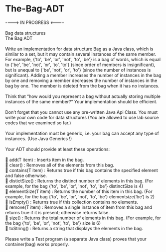 # The-Bag-ADT<br>

<bold>----> IN PROGRESS <---- <bold><br><br>
Bag data structures<br>
The Bag ADT<br>
<br>
Write an implementation for data structure Bag as a Java class, which is similar to a set, but it
may contain several instances of the same member. For example, {'to', 'be', 'or', 'not', 'to', 'be'}
is a bag of words, which is equal to {'be', 'be', 'not', 'or', 'to', 'to'} (since order of members is
insignificant), but is unequal to {'be', 'not', 'or', 'to'} (since the number of instances is
significant). Adding a member increases the number of instances in the bag by one and
removing a member decreases the number of instances in the bag by one. The member is
deleted from the bag when it has no instances.<br><br>
Think that “how would you represent a bag without actually storing multiple instances of the
same member?” Your implementation should be efficient.<br><br>
Don’t forget that you cannot use any pre-written Java Api Class. You must write your own
code for data structures (You are allowed to use lab source codes that we examined so far.)<br><br>
Your implementation must be generic, i.e. your bag can accept any type of instances. (Use
Java Generics !)<br><br>
Your ADT should provide at least these operations:<br><br>
 add(T item) : Inserts item in the bag.<br>
 clear() : Removes all of the elements from this bag.<br>
 contains(T item) : Returns true if this bag contains the specified element and false
otherwise.<br>
 distictSize() : Returns the distinct number of elements in this bag. (For example, for
the bag {'to', 'be', 'or', 'not', 'to', 'be'} distinctSize is 4)<br>
 elementSize(T item) : Returns the number of this item in this bag. (For example, for
the bag {'to', 'be', 'or', 'not', 'to', 'be'} elementsize(‘be’) is 2)<br>
 isEmpty() : Returns true if this collection contains no elements.<br>
 remove(T item) : Removes a single instance of item from this bag and returns true if
it is present; otherwise returns false.<br>
 size() : Returns the total number of elements in this bag. (For example, for the bag
{'to', 'be', 'or', 'not', 'to', 'be'} size is 6)<br>
 toString() : Returns a string that displays the elements in the bag.<br><br>
Please write a Test program (a separate Java class) proves that your container(bag) works
properly.


